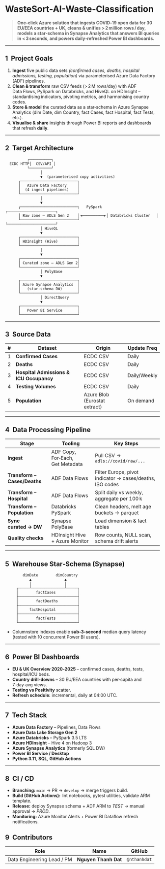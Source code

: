 # WasteSort-AI-Waste-Classification 
> **One-click Azure solution that ingests COVID‑19 open data for 30 EU/EEA countries + UK, cleans & unifies > 2 million rows / day, models a star‑schema in Synapse Analytics that answers BI queries in < 3 seconds, and powers daily‑refreshed Power BI dashboards.**

---

## 1  Project Goals

1. **Ingest** five public data sets *(confirmed cases, deaths, hospital admissions, testing, population)* via parameterised Azure Data Factory (ADF) pipelines.
2. **Clean & transform** raw CSV feeds (> 2 M rows/day) with ADF Data Flows, PySpark on Databricks, and HiveQL on HDInsight – standardising indicators, pivoting metrics, and harmonising country codes.
3. **Store & model** the curated data as a star‑schema in Azure Synapse Analytics (dim Date, dim Country, fact Cases, fact Hospital, fact Tests, etc.).
4. **Visualise & share** insights through Power BI reports and dashboards that refresh **daily**.

---

## 2  Target Architecture

```text
          ┌──────────┐
  ECDC HTTP│  CSV/API │
          └──────────┘
                │
                ▼  (parameterised copy activities)
      ┌──────────────────────────┐
      │   Azure Data Factory     │
      │  (4 ingest pipelines)    │
      └──────────────────────────┘
                │
                ▼
      ┌──────────────────────────┐   PySpark   ┌──────────────────────┐
      │ Raw zone – ADLS Gen 2    │◄──────────►│ Databricks Cluster   │
      └──────────────────────────┘             └──────────────────────┘
                │ HiveQL
                ▼
      ┌──────────────────────────┐
      │ HDInsight (Hive)         │
      └──────────────────────────┘
                │
                ▼
      ┌──────────────────────────┐
      │ Curated zone – ADLS Gen 2│
      └──────────────────────────┘
                │ PolyBase
                ▼
      ┌──────────────────────────┐
      │ Azure Synapse Analytics  │
      │   (star‑schema DW)       │
      └──────────────────────────┘
                │ DirectQuery
                ▼
      ┌──────────────────────────┐
      │   Power BI Service       │
      └──────────────────────────┘
```

---

## 3  Source Data

| # | Dataset                                 | Origin                        | Update Freq  |
| - | --------------------------------------- | ----------------------------- | ------------ |
| 1 | **Confirmed Cases**                     | ECDC CSV                      | Daily        |
| 2 | **Deaths**                              | ECDC CSV                      | Daily        |
| 3 | **Hospital Admissions & ICU Occupancy** | ECDC CSV                      | Daily/Weekly |
| 4 | **Testing Volumes**                     | ECDC CSV                      | Daily        |
| 5 | **Population**                          | Azure Blob (Eurostat extract) | On demand    |

---

## 4  Data Processing Pipeline

| Stage                        | Tooling                          | Key Steps                                                |
| ---------------------------- | -------------------------------- | -------------------------------------------------------- |
| **Ingest**                   | ADF Copy, For‑Each, Get Metadata | Pull CSV → `adls://covid/raw/...`                        |
| **Transform – Cases/Deaths** | ADF Data Flows                   | Filter Europe, pivot indicator → cases/deaths, ISO codes |
| **Transform – Hospital**     | ADF Data Flows                   | Split daily vs weekly, aggregate per 100 k               |
| **Transform – Population**   | Databricks PySpark               | Clean headers, melt age buckets → parquet                |
| **Sync curated → DW**        | Synapse PolyBase                 | Load dimension & fact tables                             |
| **Quality checks**           | HDInsight Hive + Azure Monitor   | Row counts, NULL scan, schema drift alerts               |

---

## 5  Warehouse Star‑Schema (Synapse)

```text
        dimDate        dimCountry
           ▲               ▲
           │               │
     ┌─────┴───────────────┴─────┐
     │        factCases          │
     ├───────────────────────────┤
     │        factDeaths         │
     ├───────────────────────────┤
     │     factHospital          │
     ├───────────────────────────┤
     │        factTests          │
     └───────────────────────────┘
```

* Columnstore indexes enable **sub‑3‑second** median query latency (tested with 10 concurrent Power BI users).

---

## 6  Power BI Dashboards

* **EU & UK Overview 2020‑2025** – confirmed cases, deaths, tests, hospital/ICU beds.
* **Country drill‑downs** – 30 EU/EEA countries with per‑capita and 7‑day‑avg views.
* **Testing vs Positivity** scatter.
* **Refresh schedule:** incremental, daily at 04:00 UTC.

---

## 7  Tech Stack

* **Azure Data Factory** – Pipelines, Data Flows
* **Azure Data Lake Storage Gen 2**
* **Azure Databricks** – PySpark 3.5 LTS
* **Azure HDInsight** – Hive 4 on Hadoop 3
* **Azure Synapse Analytics** (formerly SQL DW)
* **Power BI Service / Desktop**
* **Python 3.11**, **SQL**, **GitHub Actions**

---

## 8  CI / CD

* **Branching:** `main` → PR → `develop` → merge triggers build.
* **Build (GitHub Actions):** lint notebooks, pytest utilities, validate ARM template.
* **Release:** deploy Synapse schema + ADF ARM to *TEST* → manual approval → *PROD*.
* **Monitoring:** Azure Monitor Alerts + Power BI Dataflow refresh notifications.



## 9  Contributors

| Role                       | Name                 | GitHub       |
| -------------------------- | -------------------- | ------------ |
| Data Engineering Lead / PM | **Nguyen Thanh Dat** | `@nthanhdat` |


